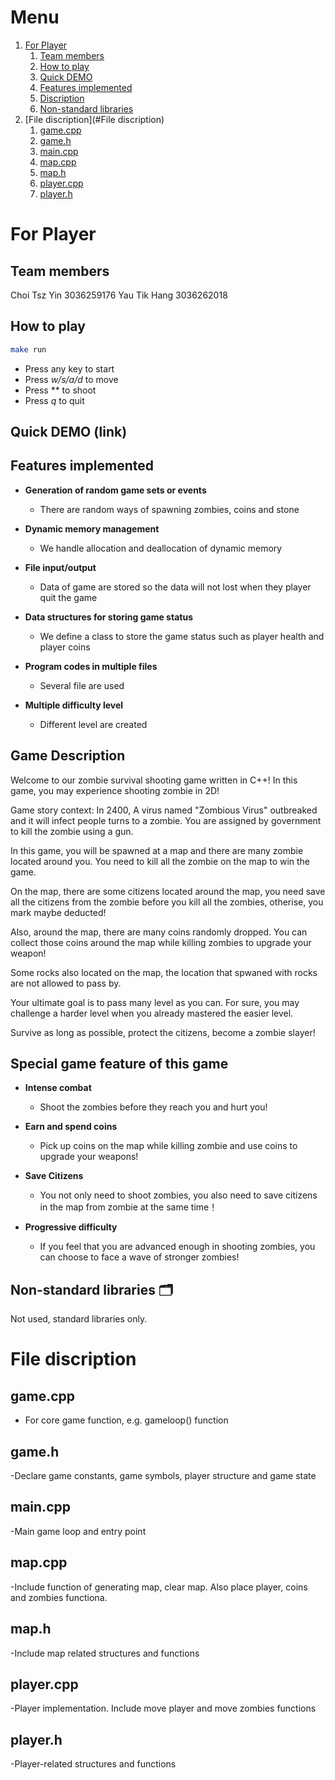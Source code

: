 
# Menu
1. [For Player](#for-player) 
	1. [Team members](#Team-members-)
	2. [How to play](#how-to-play-)
	3. [Quick DEMO](#quick-demo)
	4. [Features implemented](#features-implemented-)
	5. [Discription](#description-)
	6. [Non-standard libraries](#non-standard-libraries-%EF%B8%8F)
2. [File discription](#File discription)
	1. [game.cpp](#game.cpp)
	2. [game.h](#game.h)
	3. [main.cpp](#main.cpp)
	4. [map.cpp](#map.cpp)
	5. [map.h](#map.h)
	6. [player.cpp](#player.cpp)
	7. [player.h](player.h)
	
# For Player
## Team members 
Choi Tsz Yin 3036259176
Yau Tik Hang 3036262018

## How to play

```bash
make run
```
- Press any key to start
- Press *w/s/a/d* to move
- Press ** to shoot
- Press *q* to quit
## Quick DEMO (link)

## Features implemented

- **Generation of random game sets or events**

    - There are random ways of spawning zombies, coins and stone
⁣⁣⁣⁣
- **Dynamic memory management**

    - We handle allocation and deallocation of dynamic memory
⁣⁣⁣⁣
- **File input/output**

    - Data of game are stored so the data will not lost when they player quit the game
⁣⁣⁣⁣
- **Data structures for storing game status**

    - We define a class to store the game status such as player health and player coins
⁣⁣⁣⁣
- **Program codes in multiple files**

    - Several file are used
⁣⁣⁣⁣
- **Multiple difficulty level**

    - Different level are created


## Game Description 

Welcome to our zombie survival shooting game written in C++! In this game, you may experience shooting zombie in 2D!

Game story context: In 2400, A virus named "Zombious Virus" outbreaked and it will infect people turns to a zombie. You are assigned by government to kill the zombie using a gun. 

In this game, you will be spawned at a map and there are many zombie located around you. You need to kill all the zombie on the map to win the game.

On the map, there are some citizens located around the map, you need save all the citizens from the zombie before you kill all the zombies, otherise, you mark maybe deducted!

Also, around the map, there are many coins randomly dropped. You can collect those coins around the map while killing zombies to upgrade your weapon!

Some rocks also located on the map, the location that spwaned with rocks are not allowed to pass by.

Your ultimate goal is to pass many level as you can. For sure, you may challenge a harder level when you already mastered the easier level.

Survive as long as possible, protect the citizens, become a zombie slayer!


## Special game feature of this game

- **Intense combat**

    - Shoot the zombies before they reach you and hurt you!
 
- **Earn and spend coins**

    - Pick up coins on the map while killing zombie and use coins to upgrade your weapons!
      
- **Save Citizens**

    - You not only need to shoot zombies, you also need to save citizens in the map from zombie at the same time！

- **Progressive difficulty**

    - If you feel that you are advanced enough in shooting zombies, you can choose to face a wave of stronger zombies!
   
## Non-standard libraries 🗂️

Not used, standard libraries only.

# File discription

## game.cpp

- For core game function, e.g. gameloop() function

## game.h

-Declare game constants, game symbols, player structure and game state

## main.cpp

-Main game loop and entry point

## map.cpp

-Include function of generating map, clear map. Also place player, coins and zombies functiona.

## map.h

-Include map related structures and functions

## player.cpp

-Player implementation. Include move player and move zombies functions

## player.h

-Player-related structures and functions
